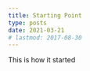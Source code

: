 ```yaml
---
title: Starting Point
type: posts
date: 2021-03-21
# lastmod: 2017-08-30
---
```



This is how it started